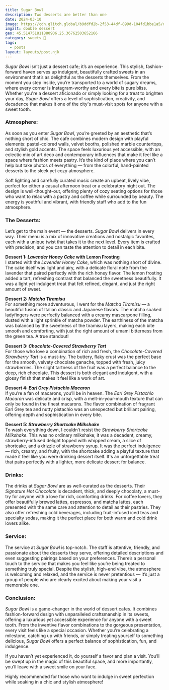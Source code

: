 ```yaml
---
title: Sugar Bowl
description: Two desserts are better than one
date: 2024-03-10
image: https://cdn.glitch.global/b9ddfd2b-2f53-44df-899d-104fd1bbe1a5/doubledessert.jpg?v=1736510036738
imgalt: double dessert
geo: 45.514751811880906,25.36762503652166
category: sweets 🍰
tags:
  - posts
layout: layouts/post.njk
---
```


*Sugar Bowl* isn’t just a dessert cafe; it’s an experience. This stylish, fashion-forward haven serves up indulgent, beautifully crafted sweets in an environment that’s as delightful as the desserts themselves. From the moment you step inside, you’re transported to a world of sugary dreams, where every corner is Instagram-worthy and every bite is pure bliss. Whether you're a dessert aficionado or simply looking for a treat to brighten your day, *Sugar Bowl* offers a level of sophistication, creativity, and decadence that makes it one of the city's must-visit spots for anyone with a sweet tooth.

### Atmosphere:
As soon as you enter *Sugar Bowl*, you’re greeted by an aesthetic that’s nothing short of chic. The cafe combines modern design with playful elements: pastel-colored walls, velvet booths, polished marble countertops, and stylish gold accents. The space feels luxurious yet accessible, with an eclectic mix of art deco and contemporary influences that make it feel like a space where fashion meets pastry. It’s the kind of place where you can’t help but take photos of everything — from the colorful, hand-painted desserts to the sleek yet cozy atmosphere. 

Soft lighting and carefully curated music create an upbeat, lively vibe, perfect for either a casual afternoon treat or a celebratory night out. The design is well-thought-out, offering plenty of cozy seating options for those who want to relax with a pastry and coffee while surrounded by beauty. The energy is youthful and vibrant, with friendly staff who add to the fun atmosphere.

### The Desserts:
Let’s get to the main event — the desserts. *Sugar Bowl* delivers in every way. Their menu is a mix of innovative creations and nostalgic favorites, each with a unique twist that takes it to the next level. Every item is crafted with precision, and you can taste the attention to detail in each bite.

**Dessert 1: *Lavender Honey Cake* with Lemon Frosting**  
I started with the *Lavender Honey Cake*, which was nothing short of divine. The cake itself was light and airy, with a delicate floral note from the lavender that paired perfectly with the rich honey flavor. The lemon frosting added a tart, refreshing contrast that balanced the sweetness beautifully. It was a light yet indulgent treat that felt refined, elegant, and just the right amount of sweet.

**Dessert 2: *Matcha Tiramisu***  
For something more adventurous, I went for the *Matcha Tiramisu* — a beautiful fusion of Italian classic and Japanese flavors. The matcha soaked ladyfingers were perfectly balanced with a creamy mascarpone filling, dusted with a light sprinkle of matcha powder. The earthiness of the matcha was balanced by the sweetness of the tiramisu layers, making each bite smooth and comforting, with just the right amount of umami bitterness from the green tea. A true standout!

**Dessert 3: *Chocolate-Covered Strawberry Tart***  
For those who love a combination of rich and fresh, the *Chocolate-Covered Strawberry Tart* is a must-try. The buttery, flaky crust was the perfect base for the smooth, velvety chocolate ganache, topped with fresh, juicy strawberries. The slight tartness of the fruit was a perfect balance to the deep, rich chocolate. This dessert is both elegant and indulgent, with a glossy finish that makes it feel like a work of art.

**Dessert 4: *Earl Grey Pistachio Macaron***  
If you’re a fan of macarons, you’ll be in heaven. The *Earl Grey Pistachio Macaron* was delicate and crisp, with a melt-in-your-mouth texture that can only be found in the finest macarons. The flavor combination of fragrant Earl Grey tea and nutty pistachio was an unexpected but brilliant pairing, offering depth and sophistication in every bite.

**Dessert 5: *Strawberry Shortcake Milkshake***  
To wash everything down, I couldn’t resist the *Strawberry Shortcake Milkshake*. This was no ordinary milkshake; it was a decadent, creamy, strawberry-infused delight topped with whipped cream, a slice of shortcake, and a drizzle of strawberry syrup. It was the perfect indulgence — rich, creamy, and fruity, with the shortcake adding a playful texture that made it feel like you were drinking dessert itself. It's an unforgettable treat that pairs perfectly with a lighter, more delicate dessert for balance.

### Drinks:
The drinks at *Sugar Bowl* are as well-curated as the desserts. Their *Signature Hot Chocolate* is decadent, thick, and deeply chocolaty, a must-try for anyone with a love for rich, comforting drinks. For coffee lovers, they offer beautifully brewed lattes, espressos, and matcha lattes, each presented with the same care and attention to detail as their pastries. They also offer refreshing cold beverages, including fruit-infused iced teas and specialty sodas, making it the perfect place for both warm and cold drink lovers alike.

### Service:
The service at *Sugar Bowl* is top-notch. The staff is attentive, friendly, and passionate about the desserts they serve, offering detailed descriptions and even suggesting pairings based on your preferences. There’s a personal touch to the service that makes you feel like you’re being treated to something truly special. Despite the stylish, high-end vibe, the atmosphere is welcoming and relaxed, and the service is never pretentious — it’s just a group of people who are clearly excited about making your visit a memorable one.

### Conclusion:
*Sugar Bowl* is a game-changer in the world of dessert cafes. It combines fashion-forward design with unparalleled craftsmanship in its sweets, offering a luxurious yet accessible experience for anyone with a sweet tooth. From the inventive flavor combinations to the gorgeous presentation, every visit feels like a special occasion. Whether you’re celebrating a milestone, catching up with friends, or simply treating yourself to something delicious, *Sugar Bowl* offers a perfect balance of sophistication, fun, and indulgence. 

If you haven’t yet experienced it, do yourself a favor and plan a visit. You’ll be swept up in the magic of this beautiful space, and more importantly, you’ll leave with a sweet smile on your face.

Highly recommended for those who want to indulge in sweet perfection while soaking in a chic and stylish atmosphere!
